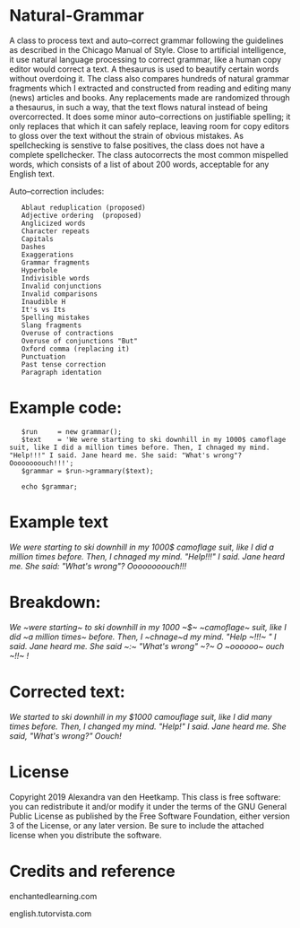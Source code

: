 # Natural-Grammar

A class to process text and auto–correct grammar following the guidelines as described in the Chicago Manual of Style. Close to artificial intelligence, it use natural language processing to correct grammar, like a human copy editor would correct a text. A thesaurus is used to beautify certain words without overdoing it. The class also compares hundreds of natural grammar fragments which I extracted and constructed from reading and editing many (news) articles and books. Any replacements made are randomized through a thesaurus, in such a way, that the text flows natural instead of being overcorrected. It does some minor auto–corrections on justifiable spelling; it only replaces that which it can safely replace, leaving room for copy editors to gloss over the text without the strain of obvious mistakes. As spellchecking is senstive to false positives, the class does not have a complete spellchecker. The class autocorrects the most common mispelled words, which consists of a list of about 200 words, acceptable for any English text. 

Auto–correction includes:

       Ablaut reduplication (proposed)
       Adjective ordering  (proposed)
       Anglicized words
       Character repeats
       Capitals
       Dashes
       Exaggerations
       Grammar fragments
       Hyperbole
       Indivisible words
       Invalid conjunctions
       Invalid comparisons
       Inaudible H
       It's vs Its
       Spelling mistakes
       Slang fragments
       Overuse of contractions
       Overuse of conjunctions "But"
       Oxford comma (replacing it)
       Punctuation
       Past tense correction
       Paragraph identation

       
# Example code:
       $run     = new grammar();
       $text    = 'We were starting to ski downhill in my 1000$ camoflage suit, like I did a million times before. Then, I chnaged my mind. "Help!!!" I said. Jane heard me. She said: "What's wrong"? Oooooooouch!!!';
       $grammar = $run->grammary($text);
       
       echo $grammar;
       
# Example text
*We were starting to ski downhill in my 1000$ camoflage suit, like I did a million times before. Then, I chnaged my mind. "Help!!!" I said. Jane heard me. She said: "What's wrong"? Oooooooouch!!!*

# Breakdown:
*We ~were starting~ to ski downhill in my 1000 ~$~ ~camoflage~ suit, like I did ~a million times~ before. 
Then, I ~chnage~d my mind. 
"Help ~!!!~ " I said. 
Jane heard me. 
She said ~:~ "What's wrong" ~?~ 
O ~oooooo~ ouch ~!!~ !*
       
# Corrected text: 
*We started to ski downhill in my $1000 camouflage suit, like I did many times before. 
Then, I changed my mind. 
"Help!" I said. 
Jane heard me. 
She said, "What's wrong?" 
Oouch!*

# License
Copyright 2019 Alexandra van den Heetkamp.
This class is free software: you can redistribute it and/or modify it under the terms of the GNU General Public License as published      by the Free Software Foundation, either version 3 of the License, or any later version. Be sure to include the attached license when you distribute the software.   

# Credits and reference

enchantedlearning.com

english.tutorvista.com
